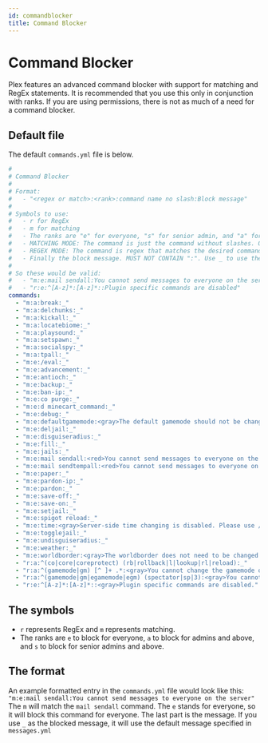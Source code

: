 ```yaml
---
id: commandblocker
title: Command Blocker
---
```


# Command Blocker
Plex features an advanced command blocker with support for matching and RegEx statements. It is recommended that you use this only in conjunction with ranks. If you are using permissions, there is not as much of a need for a command blocker.

## Default file
The default `commands.yml` file is below.

```yaml title=/plugins/Plex/commands.yml
#
# Command Blocker
#
# Format:
#   - "<regex or match>:<rank>:command name no slash:Block message"
#
# Symbols to use:
#   - r for RegEx
#   - m for matching
#   - The ranks are "e" for everyone, "s" for senior admin, and "a" for admin
#   - MATCHING MODE: The command is just the command without slashes. Optional arguments are specified as well. It also accepts full plugins via specifying the plugin name followed by a ":" (e.g. "viaversion:")
#   - REGEX MODE: The command is regex that matches the desired command. It matches case insensitively.
#   - Finally the block message. MUST NOT CONTAIN ":". Use _ to use the default command blocked message as specified in messages.yml, or you can optionally put your own in
#
# So these would be valid:
#   - "m:e:mail sendall:You cannot send messages to everyone on the server"
#   - "r:e:^[A-z]*:[A-z]*::Plugin specific commands are disabled"
commands:
  - "m:a:break:_"
  - "m:a:delchunks:_"
  - "m:a:kickall:_"
  - "m:a:locatebiome:_"
  - "m:a:playsound:_"
  - "m:a:setspawn:_"
  - "m:a:socialspy:_"
  - "m:a:tpall:_"
  - "m:e:/eval:_"
  - "m:e:advancement:_"
  - "m:e:antioch:_"
  - "m:e:backup:_"
  - "m:e:ban-ip:_"
  - "m:e:co purge:_"
  - "m:e:d minecart_command:_"
  - "m:e:debug:_"
  - "m:e:defaultgamemode:<gray>The default gamemode should not be changed."
  - "m:e:deljail:_"
  - "m:e:disguiseradius:_"
  - "m:e:fill:_"
  - "m:e:jails:_"
  - "m:e:mail sendall:<red>You cannot send messages to everyone on the server."
  - "m:e:mail sendtempall:<red>You cannot send messages to everyone on the server."
  - "m:e:paper:_"
  - "m:e:pardon-ip:_"
  - "m:e:pardon:_"
  - "m:e:save-off:_"
  - "m:e:save-on:_"
  - "m:e:setjail:_"
  - "m:e:spigot reload:_"
  - "m:e:time:<gray>Server-side time changing is disabled. Please use /ptime to set your own personal time."
  - "m:e:togglejail:_"
  - "m:e:undisguiseradius:_"
  - "m:e:weather:_"
  - "m:e:worldborder:<gray>The worldborder does not need to be changed. This command is disabled."
  - "r:a:^(co|core|coreprotect) (rb|rollback|l|lookup|rl|reload):_"
  - "r:a:^(gamemode|gm) [^ ]+ .*:<gray>You cannot change the gamemode of other players!"
  - "r:a:^(gamemode|gm|egamemode|egm) (spectator|sp|3):<gray>You cannot use spectator mode!"
  - "r:e:^[A-z]*:[A-z]*::<gray>Plugin specific commands are disabled."
```

## The symbols
- `r` represents RegEx and `m` represents matching.
- The ranks are `e` to block for everyone, `a` to block for admins and above, and `s` to block for senior admins and above.

## The format
An example formatted entry in the `commands.yml` file would look like this:
`"m:e:mail sendall:You cannot send messages to everyone on the server"`
The `m` will match the `mail sendall` command. The `e` stands for everyone, so it will block this command for everyone. The last part is the message. If you use `_` as the blocked message, it will use the default message specified in `messages.yml`
